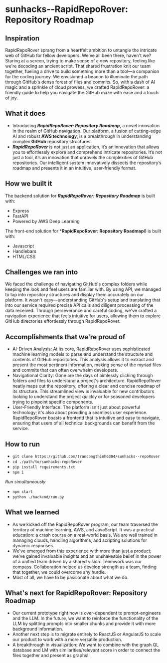 # sunhacks--RapidRepoRover: Repository Roadmap

## Inspiration
RapidRepoRover sprang from a heartfelt ambition to untangle the intricate web of GitHub for fellow developers. We've all been there, haven't we? Staring at a screen, trying to make sense of a new repository, feeling like we're decoding an ancient script. That shared frustration knit our team together, fueling a drive to build something more than a tool—a companion for the coding journey. We envisioned a beacon to illuminate the path through GitHub's dense forest of files and commits. So, with a dash of AI magic and a sprinkle of cloud prowess, we crafted RapidRepoRover: a friendly guide to help you navigate the GitHub maze with ease and a touch of joy.

## What it does
- Introducing ***RapidRepoRover: Repository Roadmap***, a novel innovation in the realm of GitHub navigation. Our platform, a fusion of cutting-edge AI and robust **AWS technology**, is a breakthrough in understanding complex **GitHub** repository structures.
- ***RapidRepoRover*** is not just an application, it’s an innovation that allows you to effortlessly explore and comprehend intricate repositories. It’s not just a tool, it’s an innovation that unravels the complexities of GitHub repositories. Our intelligent system innovatively dissects the repository’s roadmap and presents it in an intuitive, user-friendly format.

## How we built it
The backend solution for ***RapidRepoRover: Repository Roadmap***  is built with:
* Express
* FastAPI
* Powered by AWS Deep Learning

The front-end solution for  ***RapidRepoRover: Repository Roadmap**8 is built with:
* Javascript
* Handlebars
* HTML/CSS

## Challenges we ran into
We faced the challenge of navigating GitHub's complex folders while keeping the look and feel users are familiar with. By using API, we managed to tap into repository structures and display them accurately on our platform. It wasn't easy—understanding GitHub's setup and translating that into our service required precise API calls and diligent processing of the data received.  Through perseverance and careful coding, we've crafted a navigation experience that feels intuitive for users, allowing them to explore GitHub directories effortlessly through RapidRepoRover.

## Accomplishments that we're proud of
* AI-Driven Analysis: At its core, RapidRepoRover uses sophisticated machine learning models to parse and understand the structure and contents of GitHub repositories. This analysis allows it to extract and present the most pertinent information, making sense of the myriad files and commits that can often overwhelm developers.
* Navigational Clarity: Gone are the days of aimlessly clicking through folders and files to understand a project's architecture. RapidRepoRover neatly maps out the repository, offering a clear and concise roadmap of its structure. This streamlined view is invaluable for new contributors looking to understand the project quickly or for seasoned developers trying to pinpoint specific components.
* User-Friendly Interface: The platform isn't just about powerful technology; it's also about providing a seamless user experience. RapidRepoRover boasts a frontend that is intuitive and easy to navigate, ensuring that users of all technical backgrounds can benefit from the service.

## How to run
- `git clone https://github.com/trancongthinh6304/sunhacks--repoRover`
- `cd ./path/to/sunhacks-repoRover`
- `pip install requirements.txt`
- `npm i`

*Run simultaneously*
- `npm start`
- `python ./backend/run.py`

## What we learned
* As we kicked off the RapidRepoRover program, our team traversed the territory of machine learning, AWS, and JavaScript. It was a practical education: a crash course on a real-world basis. We are well trained in managing clouds, handling algorithms, and scripting solutions for dynamic responses.
* We've emerged from this experience with more than just a product; we've gained invaluable insights and an unshakeable belief in the power of a unified team driven by a shared vision. Teamwork was our compass. Collaboration helped us develop strength as a team, finding that together, we could overcome any hurdle.
* Most of all, we have to be passionate about what we do.

## What's next for RapidRepoRover: Repository Roadmap
* Our current prototype right now is over-dependent to prompt-engineers and the LLM. In the future, we want to reinforce the functionality of the LLM by splitting prompts into smaller chunks and provide it with more background information.
* Another next step is to migrate entirely to ReactJS or AngularJS to scale our product to work with a more versatile production.
* A breakthrough in visualization: We want to combine with the graph QL database and LM with similarities/relevant score in order to connect the files together and present as graphs!
